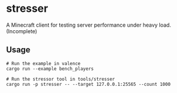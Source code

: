 # stresser

A Minecraft client for testing server performance under heavy load. (Incomplete)

## Usage

```
# Run the example in valence
cargo run --example bench_players

# Run the stressor tool in tools/stresser
cargo run -p stresser -- --target 127.0.0.1:25565 --count 1000
```